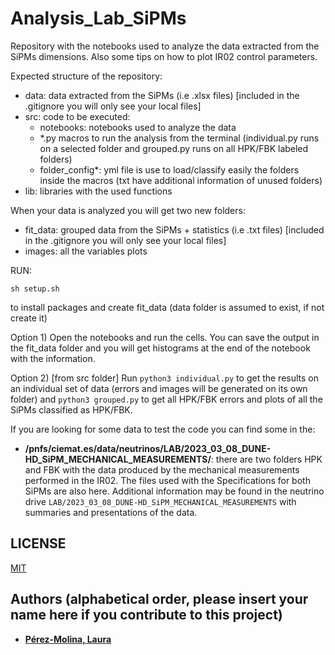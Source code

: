 # Analysis_Lab_SiPMs
Repository with the notebooks used to analyze the data extracted from the SiPMs dimensions. Also some tips on how to plot IR02 control parameters.

Expected structure of the repository:
  * data: data extracted from the SiPMs (i.e .xlsx files)                  [included in the .gitignore you will only see your local files]
  * src: code to be executed:
    - notebooks: notebooks used to analyze the data
    - *.py macros to run the analysis from the terminal (individual.py runs on a selected folder and grouped.py runs on all HPK/FBK labeled folders)
    - folder_config*: yml file is use to load/classify easily the folders inside the macros (txt have additional information of unused folders)
  * lib: libraries with the used functions

When your data is analyzed you will get two new folders:
  * fit_data: grouped data from the SiPMs + statistics (i.e .txt files)    [included in the .gitignore you will only see your local files] 
  * images: all the variables plots 


RUN:

```
sh setup.sh
```
to install packages and create fit_data (data folder is assumed to exist, if not create it)

Option 1) Open the notebooks and run the cells. You can save the output in the fit_data folder and you will get histograms at the end of the notebook with the information.

Option 2) [from src folder] Run `python3 individual.py` to get the results on an individual set of data (errors and images will be generated on its own folder) and `python3 grouped.py` to get all HPK/FBK errors and plots of all the SiPMs classified as HPK/FBK.

If you are looking for some data to test the code you can find some in the:
- **/pnfs/ciemat.es/data/neutrinos/LAB/2023_03_08_DUNE-HD_SiPM_MECHANICAL_MEASUREMENTS/**: there are two folders HPK and FBK with the data produced by the mechanical measurements performed in the IR02. The files used with the Specifications for both SiPMs are also here. Additional information may be found in the neutrino drive `LAB/2023_03_08_DUNE-HD_SiPM_MECHANICAL_MEASUREMENTS` with summaries and presentations of the data.


## LICENSE
[MIT](https://choosealicense.com/licenses/mit/)

## Authors (alphabetical order, please insert your name here if you contribute to this project)

* [**Pérez-Molina, Laura**](https://github.com/LauPM)
